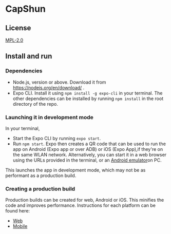 # CapShun

## License
[MPL-2.0](https://github.com/devcer/CapShun/blob/master/LICENSE)

## Install and run

### Dependencies
* Node.js, version or above. Download it from https://nodejs.org/en/download/ .
* Expo CLI. Install it using `npm install -g expo-cli` in your terminal.
The other dependencies can be installed by running `npm install` in the root directory of the repo.

### Launching it in development mode
In your terminal, 
* Start the Expo CLI by running `expo start`.
* Run `npm start`. Expo then creates a QR code that can be used to run the app on Android (Expo app or over ADB) or iOS (Expo App),if they're on the same WLAN network.
  Alternatively, you can start it in a web browser using the URLs provided in the terminal, or an [Android emulator](https://docs.expo.io/workflow/android-studio-emulator/)on PC.

This launches the app in development mode, which may not be as performant as a production build.

### Creating a production build
Production builds can be created for web, Android or iOS. This minifies the code and improves performance. Instructions for each platform can be found here:
* [Web](https://docs.expo.io/distribution/publishing-websites/)
* [Mobile](https://docs.expo.io/distribution/building-standalone-apps/)
